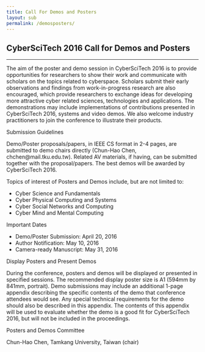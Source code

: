 ```yaml
---
title: Call For Demos and Posters
layout: sub
permalink: /demosposters/
---
```


<h2>CyberSciTech 2016 Call for Demos and Posters </h2>
<hr/>
<p>The aim of the poster and demo session in CyberSciTech 2016 is to provide opportunities for researchers to show their work and communicate with scholars on the topics related to cyberspace. Scholars submit their early observations and findings from work-in-progress research are also encouraged, which provide researchers to exchange ideas for developing more attractive cyber related sciences, technologies and applications. The demonstrations may include implementations of contributions presented in CyberSciTech 2016, systems and video demos. We also welcome industry practitioners to join the conference to illustrate their products.</p>
<p>Submission Guidelines</p>
<p>Demo/Poster proposals/papers, in IEEE CS format in 2-4 pages, are submitted to demo chairs directly (Chun-Hao Chen, chchen@mail.tku.edu.tw). Related AV materials, if having, can be submitted together with the proposal/papers. The best demos will be awarded by CyberSciTech 2016.</p>
<p>Topics of interest of Posters and Demos include, but are not limited to:</p>
<ul><li>Cyber Science and Fundamentals
</li><li>Cyber Physical Computing and Systems
</li><li>Cyber Social Networks and Computing
</li><li>Cyber Mind and Mental Computing </li>
</ul><p>Important Dates</p>
<ul><li>Demo/Poster Submission: April 20, 2016
</li><li>Author Notification: May 10, 2016
</li><li>Camera-ready Manuscript: May 31, 2016</li>
</ul><p>Display Posters and Present Demos</p>
<p>During the conference, posters and demos will be displayed or presented in specified sessions. The recommended display poster size is A1 (594mm by 841mm, portrait). Demo submissions may include an additional 1-page appendix describing the specific contents of the demo that conference attendees would see. Any special technical requirements for the demo should also be described in this appendix. The contents of this appendix will be used to evaluate whether the demo is a good fit for CyberSciTech 2016, but will not be included in the proceedings.</p>
<p>Posters and Demos Committee</p>
<p>Chun-Hao Chen, Tamkang University, Taiwan (chair)</p>

